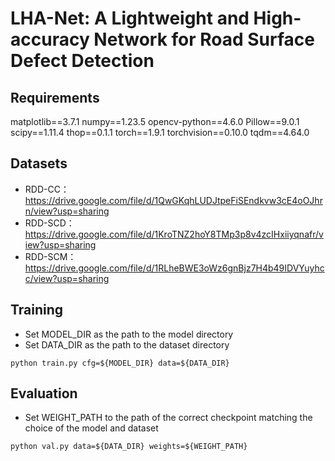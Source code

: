 # LHA-Net: A Lightweight and High-accuracy Network for Road Surface Defect Detection
## Requirements
matplotlib==3.7.1 numpy==1.23.5 opencv-python==4.6.0 Pillow==9.0.1 scipy==1.11.4 
thop==0.1.1 torch==1.9.1 torchvision==0.10.0 tqdm==4.64.0
## Datasets
- RDD-CC：https://drive.google.com/file/d/1QwGKqhLUDJtpeFiSEndkvw3cE4oOJhrn/view?usp=sharing
- RDD-SCD：https://drive.google.com/file/d/1KroTNZ2hoY8TMp3p8v4zcIHxiiyqnafr/view?usp=sharing
- RDD-SCM：https://drive.google.com/file/d/1RLheBWE3oWz6gnBjz7H4b49IDVYuyhcc/view?usp=sharing
## Training
- Set MODEL_DIR as the path to the model directory
- Set DATA_DIR as the path to the dataset directory
  
`python train.py cfg=${MODEL_DIR} data=${DATA_DIR}`
## Evaluation
- Set WEIGHT_PATH to the path of the correct checkpoint matching the choice of the model and dataset

`python val.py data=${DATA_DIR} weights=${WEIGHT_PATH}`
